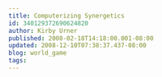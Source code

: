 ```yaml
---
title: Computerizing Synergetics
id: 340129372690624820
author: Kirby Urner
published: 2008-02-18T14:18:00.001-08:00
updated: 2008-12-10T07:38:37.437-08:00
blog: world_game
tags: 
---
```


